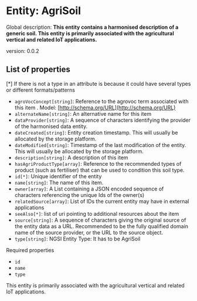 Entity: AgriSoil
================

Global description: **This entity contains a harmonised description of a generic soil. This entity is primarily associated with the agricultural vertical and related IoT applications.**  

version: 0.0.2  


## List of properties  


[*] If there is not a type in an attribute is because it could have several types or different formats/patterns

- `agroVocConcept[string]`: Reference to the agrovoc term associated with this item  . Model: [http://schema.org/URL](http://schema.org/URL)
- `alternateName[string]`: An alternative name for this item  
- `dataProvider[string]`: A sequence of characters identifying the provider of the harmonised data entity.  
- `dateCreated[string]`: Entity creation timestamp. This will usually be allocated by the storage platform.  
- `dateModified[string]`: Timestamp of the last modification of the entity. This will usually be allocated by the storage platform.  
- `description[string]`: A description of this item  
- `hasAgriProductType[array]`: Reference to the recommended types of product (such as fertiliser) that can be used to condition this soil type.  
- `id[*]`: Unique identifier of the entity  
- `name[string]`: The name of this item.  
- `owner[array]`: A List containing a JSON encoded sequence of characters referencing the unique Ids of the owner(s)  
- `relatedSource[array]`: List of IDs the current entity may have in external applications  
- `seeAlso[*]`: list of uri pointing to additional resources about the item  
- `source[string]`: A sequence of characters giving the original source of the entity data as a URL. Recommended to be the fully qualified domain name of the source provider, or the URL to the source object.  
- `type[string]`: NGSI Entity Type: It has to be AgriSoil  



Required properties  
- `id`  
- `name`  
- `type`  


This entity is primarily associated with the agricultural vertical and related IoT applications.  
